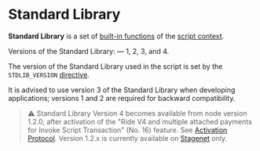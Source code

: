 
# Standard Library

**Standard Library** is a set of [built-in functions](/en/ride/functions/built-in-functions) of the [script context](/en/ride/script/script-context).

Versions of the Standard Library: — 1, 2, 3, and 4.

The version of the Standard Library used in the script is set by the `STDLIB_VERSION` [directive](/en/ride/script/directives).

It is advised to use version 3 of the Standard Library when developing applications; versions 1 and 2 are required for backward compatibility.

> :warning: Standard Library Version 4 becomes available from node version 1.2.0, after activation of the "Ride V4 and multiple attached payments for Invoke Script Transaction" (No. 16) feature. See [Activation Protocol](/en/blockchain/waves-protocol/activation-protocol). Version 1.2.x is currently available on [Stagenet](/en/blockchain/blockchain-network/stage-network) only.
